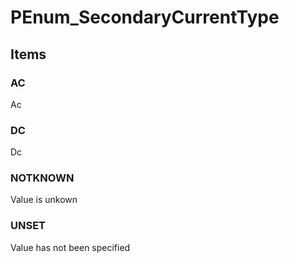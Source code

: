 # PEnum_SecondaryCurrentType
<!-- end of short definition -->

## Items

### AC
Ac

### DC
Dc

### NOTKNOWN
Value is unkown

### UNSET
Value has not been specified
